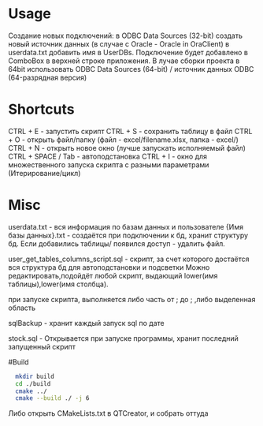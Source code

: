 # Usage
Создание новых подключений:
в ODBC Data Sources (32-bit) создать новый источник данных (в случае с Oracle - Oracle in OraClient)
в userdata.txt добавить имя в UserDBs. Подключение будет добавлено в ComboBox в верхней строке приложения.
В лучае сборки проекта в 64bit использовать ODBC Data Sources (64-bit) / источник данных ODBC (64-разрядная версия)


# Shortcuts
CTRL + E - запустить скрипт
CTRL + S - сохранить таблицу в файл
CTRL + O - открыть файл/папку (файл - excel/filename.xlsx, папка - excel/)
CTRL + N - открыть новое окно (лучше запускать исполняемый файл)
CTRL + SPACE / Tab - автоподстановка
CTRL + I - окно для множественного запуска скрипта с разными параметрами (Итерирование/цикл)

# Misc
userdata.txt - вся информация по базам данных и пользователе
{Имя базы данных}.txt - создаётся при подключении к бд, хранит структуру бд. Если добавились таблицы/ появился доступ - удалить файл.

user_get_tables_columns_script.sql - скрипт, за счет которого достаётся вся структура бд для автоподстановки и подсветки 
Можно редактировать,подойдёт любой скрипт, выдающий lower(имя таблицы),lower(имя столбца).

при запуске скрипта, выполняется либо часть от ; до ; ,либо выделенная область

sqlBackup - хранит каждый запуск sql по дате

stock.sql - Открывается при запуске программы, хранит последний запущенный скрипт

#Build
```bash
  mkdir build
  cd ./build
  cmake ../
  cmake --build ./ -j 6
```
Либо открыть CMakeLists.txt в QTCreator, и собрать оттуда

